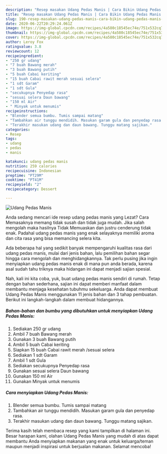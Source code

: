 ```yaml
---
description: "Resep masakan Udang Pedas Manis | Cara Bikin Udang Pedas Manis Yang Sedap"
title: "Resep masakan Udang Pedas Manis | Cara Bikin Udang Pedas Manis Yang Sedap"
slug: 190-resep-masakan-udang-pedas-manis-cara-bikin-udang-pedas-manis-yang-sedap
date: 2020-06-22T20:29:24.061Z
image: https://img-global.cpcdn.com/recipes/4a580c18545ec74e/751x532cq70/udang-pedas-manis-foto-resep-utama.jpg
thumbnail: https://img-global.cpcdn.com/recipes/4a580c18545ec74e/751x532cq70/udang-pedas-manis-foto-resep-utama.jpg
cover: https://img-global.cpcdn.com/recipes/4a580c18545ec74e/751x532cq70/udang-pedas-manis-foto-resep-utama.jpg
author: Leroy Fox
ratingvalue: 3.8
reviewcount: 12
recipeingredient:
- "250 gr udang"
- "7 buah Bawang merah"
- "3 buah Bawang putih"
- "5 buah Cabai keriting"
- "15 buah Cabai rawit merah sesuai selera"
- "1 sdt Garam"
- "1 sdt Gula"
- "secukupnya Penyedap rasa"
- "sesuai selera Daun bawang"
- "150 ml Air"
- " Minyak untuk menumis"
recipeinstructions:
- "Blender semua bumbu. Tumis sampai matang"
- "Tambahkan air tunggu mendidih. Masukan garam gula dan penyedap rasa."
- "Terakhir masukan udang dan daun bawang. Tunggu matang sajikan."
categories:
- Resep
tags:
- udang
- pedas
- manis

katakunci: udang pedas manis 
nutrition: 259 calories
recipecuisine: Indonesian
preptime: "PT29M"
cooktime: "PT41M"
recipeyield: "2"
recipecategory: Dessert

---
```



![Udang Pedas Manis](https://img-global.cpcdn.com/recipes/4a580c18545ec74e/751x532cq70/udang-pedas-manis-foto-resep-utama.jpg)

Anda sedang mencari ide resep udang pedas manis yang Lezat? Cara Memasaknya memang tidak susah dan tidak juga mudah. Jika salah mengolah maka hasilnya Tidak Memuaskan dan justru cenderung tidak enak. Padahal udang pedas manis yang enak selayaknya memiliki aroma dan cita rasa yang bisa memancing selera kita.



Ada beberapa hal yang sedikit banyak mempengaruhi kualitas rasa dari udang pedas manis, mulai dari jenis bahan, lalu pemilihan bahan segar hingga cara mengolah dan menghidangkannya. Tak perlu pusing jika ingin menyiapkan udang pedas manis enak di mana pun anda berada, karena asal sudah tahu triknya maka hidangan ini dapat menjadi sajian spesial.


Nah, kali ini kita coba, yuk, buat udang pedas manis sendiri di rumah. Tetap dengan bahan sederhana, sajian ini dapat memberi manfaat dalam membantu menjaga kesehatan tubuhmu sekeluarga. Anda dapat membuat Udang Pedas Manis menggunakan 11 jenis bahan dan 3 tahap pembuatan. Berikut ini langkah-langkah dalam membuat hidangannya.

<!--inarticleads1-->

##### Bahan-bahan dan bumbu yang dibutuhkan untuk menyiapkan Udang Pedas Manis:

1. Sediakan 250 gr udang
1. Ambil 7 buah Bawang merah
1. Gunakan 3 buah Bawang putih
1. Ambil 5 buah Cabai keriting
1. Siapkan 15 buah Cabai rawit merah /sesuai selera
1. Sediakan 1 sdt Garam
1. Ambil 1 sdt Gula
1. Sediakan secukupnya Penyedap rasa
1. Gunakan sesuai selera Daun bawang
1. Gunakan 150 ml Air
1. Gunakan  Minyak untuk menumis




<!--inarticleads2-->

##### Cara menyiapkan Udang Pedas Manis:

1. Blender semua bumbu. Tumis sampai matang
1. Tambahkan air tunggu mendidih. Masukan garam gula dan penyedap rasa.
1. Terakhir masukan udang dan daun bawang. Tunggu matang sajikan.




Terima kasih telah membaca resep yang kami tampilkan di halaman ini. Besar harapan kami, olahan Udang Pedas Manis yang mudah di atas dapat membantu Anda menyiapkan makanan yang enak untuk keluarga/teman maupun menjadi inspirasi untuk berjualan makanan. Selamat mencoba!
